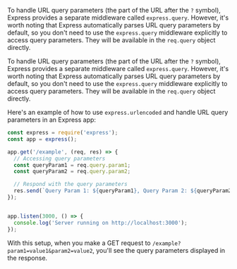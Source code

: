 
To handle URL query parameters (the part of the URL after the `?` symbol), Express provides a separate middleware called `express.query`. However, it's worth noting that Express automatically parses URL query parameters by default, so you don't need to use the `express.query` middleware explicitly to access query parameters. They will be available in the `req.query` object directly.


To handle URL query parameters (the part of the URL after the `?` symbol), Express provides a separate middleware called `express.query`. However, it's worth noting that Express automatically parses URL query parameters by default, so you don't need to use the `express.query` middleware explicitly to access query parameters. They will be available in the `req.query` object directly.

Here's an example of how to use `express.urlencoded` and handle URL query parameters in an Express app:

```javascript
const express = require('express');
const app = express();

app.get('/example', (req, res) => {
  // Accessing query parameters
  const queryParam1 = req.query.param1;
  const queryParam2 = req.query.param2;

  // Respond with the query parameters
  res.send(`Query Param 1: ${queryParam1}, Query Param 2: ${queryParam2}`);
});


app.listen(3000, () => {
  console.log('Server running on http://localhost:3000');
});
```

With this setup, when you make a GET request to `/example?param1=value1&param2=value2`, you'll see the query parameters displayed in the response. 
